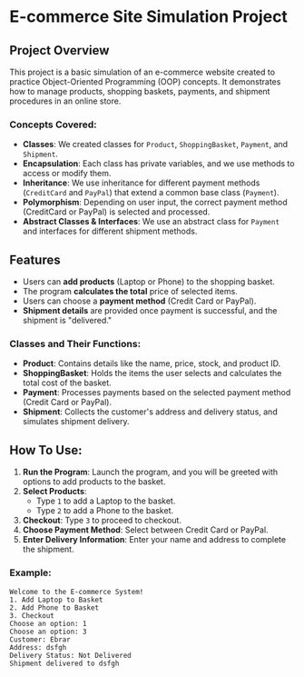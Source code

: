 # E-commerce Site Simulation Project

## Project Overview
This project is a basic simulation of an e-commerce website created to practice Object-Oriented Programming (OOP) concepts. It demonstrates how to manage products, shopping baskets, payments, and shipment procedures in an online store.

### Concepts Covered:
- **Classes**: We created classes for `Product`, `ShoppingBasket`, `Payment`, and `Shipment`.
- **Encapsulation**: Each class has private variables, and we use methods to access or modify them.
- **Inheritance**: We use inheritance for different payment methods (`CreditCard` and `PayPal`) that extend a common base class (`Payment`).
- **Polymorphism**: Depending on user input, the correct payment method (CreditCard or PayPal) is selected and processed.
- **Abstract Classes & Interfaces**: We use an abstract class for `Payment` and interfaces for different shipment methods.

## Features
- Users can **add products** (Laptop or Phone) to the shopping basket.
- The program **calculates the total** price of selected items.
- Users can choose a **payment method** (Credit Card or PayPal).
- **Shipment details** are provided once payment is successful, and the shipment is "delivered."

### Classes and Their Functions:
- **Product**: Contains details like the name, price, stock, and product ID.
- **ShoppingBasket**: Holds the items the user selects and calculates the total cost of the basket.
- **Payment**: Processes payments based on the selected payment method (Credit Card or PayPal).
- **Shipment**: Collects the customer's address and delivery status, and simulates shipment delivery.

## How To Use:
1. **Run the Program**: Launch the program, and you will be greeted with options to add products to the basket.
2. **Select Products**: 
   - Type `1` to add a Laptop to the basket.
   - Type `2` to add a Phone to the basket.
3. **Checkout**: Type `3` to proceed to checkout.
4. **Choose Payment Method**: Select between Credit Card or PayPal.
5. **Enter Delivery Information**: Enter your name and address to complete the shipment.

### Example:
```plaintext
Welcome to the E-commerce System!
1. Add Laptop to Basket
2. Add Phone to Basket
3. Checkout
Choose an option: 1
Choose an option: 3
Customer: Ebrar
Address: dsfgh
Delivery Status: Not Delivered
Shipment delivered to dsfgh


